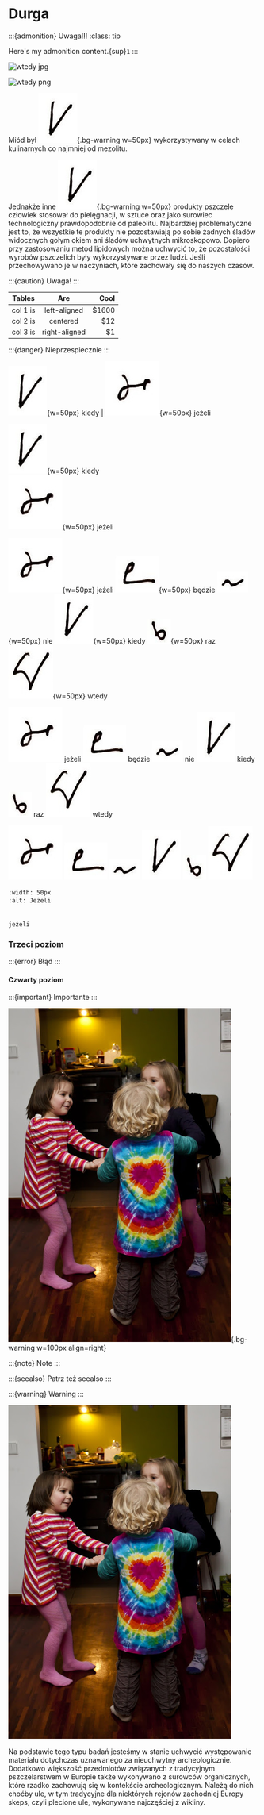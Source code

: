 # Durga



:::{admonition} Uwaga!!!
:class: tip

Here's my admonition content.{sup}`1`
:::

![wtedy jpg](../dic/wtedy.jpg)

![wtedy png](../dic/wtedy.png)


Miód był ![kiedy](kiedy.jpg){.bg-warning w=50px} wykorzystywany w celach kulinarnych co najmniej od mezolitu. 

Jednakże inne ![kiedy](kiedy.jpg){.bg-warning w=50px} produkty pszczele człowiek stosował do pielęgnacji, w sztuce oraz jako surowiec technologiczny prawdopodobnie od paleolitu. Najbardziej problematyczne jest to, że wszystkie te produkty nie pozostawiają po sobie żadnych śladów widocznych gołym okiem ani śladów uchwytnych mikroskopowo. Dopiero przy zastosowaniu metod lipidowych można uchwycić to, że pozostałości wyrobów pszczelich były wykorzystywane przez ludzi. Jeśli przechowywano je w naczyniach, które zachowały się do naszych czasów.

:::{caution}
Uwaga!
:::

| Tables   |      Are      |  Cool |
|----------|:-------------:|------:|
| col 1 is |  left-aligned | $1600 |
| col 2 is |    centered   |   $12 |
| col 3 is | right-aligned |    $1 |

:::{danger}
Nieprzespiecznie
:::


![kiedy](kiedy.jpg){w=50px} kiedy | ![kiedy](jezeli.jpg){w=50px} jeżeli

![kiedy](kiedy.jpg){w=50px} kiedy \
![kiedy](jezeli.jpg){w=50px} jeżeli


![jeżeli](jezeli.jpg){w=50px} jeżeli
![będzie](bedzie.jpg){w=50px} będzie
![nie](nie.jpg){w=50px} nie
![kiedy](kiedy.jpg){w=50px} kiedy
![raz](raz.jpg){w=50px} raz
![wtedy](wtedy.jpg){w=50px} wtedy

![jeżeli](jezeli.jpg) jeżeli
![będzie](bedzie.jpg) będzie
![nie](nie.jpg) nie
![kiedy](kiedy.jpg) kiedy
![raz](raz.jpg) raz
![wtedy](wtedy.jpg) wtedy

![jeżeli](jezeli.jpg)
![będzie](bedzie.jpg)
![nie](nie.jpg)
![kiedy](kiedy.jpg)
![raz](raz.jpg)
![wtedy](wtedy.jpg)


```{figure} jezeli.jpg
:width: 50px
:alt: Jeżeli


jeżeli
```

### Trzeci poziom

:::{error}
Błąd
:::

#### Czwarty poziom

:::{important}
Importante
:::


![hha](hha.jpg){.bg-warning w=100px align=right}


:::{note}
Note
:::

:::{seealso}
Patrz też seealso
:::

:::{warning}
Warning
:::

![hha](hha.jpg)

Na podstawie tego typu badań jesteśmy w stanie uchwycić występowanie materiału dotychczas uznawanego za nieuchwytny archeologicznie. Dodatkowo większość przedmiotów związanych z tradycyjnym pszczelarstwem w Europie także wykonywano z surowców organicznych, które rzadko zachowują się w kontekście archeologicznym. Należą do nich choćby ule, w tym tradycyjne dla niektórych rejonów zachodniej Europy skeps, czyli plecione ule, wykonywane najczęściej z wikliny.